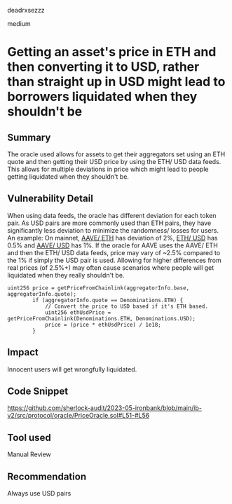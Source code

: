 deadrxsezzz

medium

# Getting an asset's price in ETH and then converting it to USD, rather than straight up in USD might lead to borrowers liquidated when they shouldn't be

## Summary
The oracle used allows for assets to get their aggregators set using an ETH quote and then getting their USD price by using the ETH/ USD data feeds. This allows for multiple deviations in price which might lead to people getting liquidated when they shouldn't be.

## Vulnerability Detail
When using data feeds, the oracle has different deviation for each token pair. As USD pairs are more commonly used than ETH pairs, they have significantly less deviation to minimize the randomness/ losses for users. 
An example: 
On mainnet, [AAVE/ ETH](https://data.chain.link/ethereum/mainnet/crypto-eth/aave-eth) has deviation of 2%, [ETH/ USD](https://data.chain.link/ethereum/mainnet/crypto-usd/eth-usd) has 0.5% and [AAVE/ USD](https://data.chain.link/ethereum/mainnet/crypto-usd/aave-usd) has 1%. If the oracle for AAVE uses the AAVE/ ETH and then the ETH/ USD data feeds, price may vary of ~2.5% compared to the 1% if simply the USD pair is used. 
Allowing for higher differences from real prices (of 2.5%+) may often cause scenarios where people will get liquidated when they really shouldn't be.
```solidity
uint256 price = getPriceFromChainlink(aggregatorInfo.base, aggregatorInfo.quote);
        if (aggregatorInfo.quote == Denominations.ETH) {
            // Convert the price to USD based if it's ETH based.
            uint256 ethUsdPrice = getPriceFromChainlink(Denominations.ETH, Denominations.USD);
            price = (price * ethUsdPrice) / 1e18;
        }
```

## Impact
Innocent users will get wrongfully liquidated. 

## Code Snippet
https://github.com/sherlock-audit/2023-05-ironbank/blob/main/ib-v2/src/protocol/oracle/PriceOracle.sol#L51-#L56

## Tool used

Manual Review

## Recommendation
Always use USD pairs
